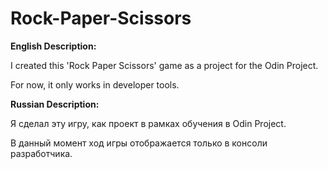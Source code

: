 # Rock-Paper-Scissors

<strong>English Description:</strong>

I created this 'Rock Paper Scissors' game as a project for the Odin Project.

For now, it only works in developer tools.

<strong>Russian Description:</strong>

Я сделал эту игру, как проект в рамках обучения в Odin Project.

В данный момент ход игры отображается только в консоли разработчика.